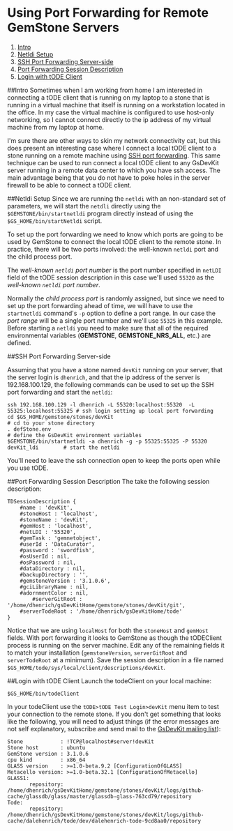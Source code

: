 # Using Port Forwarding for Remote GemStone Servers

1. [Intro](#intro)
2. [Netldi Setup](#netldi-setup)
3. [SSH Port Forwarding Server-side](#ssh-port-forwarding-server-side)
4. [Port Forwarding Session Description](#port-forwarding-session-description)
5. [Login with tODE Client](#login-with-tode-client)

##Intro
Sometimes when I am working from home I am interested in connecting a tODE client that is running on my laptop to a stone that is running in a virtual machine that itself is running on a workstation located in the office.
In my case the virtual machine is configured to use host-only networking, so I cannot connect directly to the ip address of my virtual machine from my laptop at home.

I'm sure there are other ways to skin my network connectivity cat, but this does present an interesting case where I connect a local tODE client to a stone running on a remote machine using [SSH port forwarding][1].
This same technique can be used to run connect a local tODE client to any GsDevKit server running in a remote data center to which you have ssh access.
The main advantage being that you do not have to poke holes in the server firewall to be able to connect a tODE client.

##Netldi Setup
Since we are running the `netldi` with an non-standard set of parameters, we will start the `netdli` directly using the `$GEMSTONE/bin/startnetldi` program directly instead of using the `$GS_HOME/bin/startNetldi` script.

To set up the port forwarding we need to know which ports are going to be used by GemStone to connect the local tODE client to the remote stone.
In practice, there will be two ports involved: the well-known `netldi` port and the child process port.

The *well-known `netldi` port number* is the port number specified in `netLDI` field of the tODE session description in this case we'll used `55320` as the  *well-known `netldi` port number*.

Normally the *child process port* is randomly assigned, but since we need to set up the port forwarding ahead of time, we will have to use the `startnetldi` command's `-p` option to define a port range.
In our case the *port range* will be a single port number and we'll use `55325` in this example.
Before starting a `netldi` you need to make sure that all of the required environmental variables (**GEMSTONE**, **GEMSTONE_NRS_ALL**, etc.) are defined.

##SSH Port Forwarding Server-side

Assuming that you have a stone named `devKit` running on your server, that the server login is `dhenrich`, and that the ip address of the server is 192.168.100.129, the following commands can be used to set up the SSH port forwarding and start the `netldi`:

```
ssh 192.168.100.129 -l dhenrich -L 55320:localhost:55320  -L 55325:localhost:55325 # ssh login setting up local port forwarding
cd $GS_HOME/gemstone/stones/devKit                                                 # cd to your stone directory
. defStone.env                                                                     # define the GsDevKit environment variables
$GEMSTONE/bin/startnetldi -a dhenrich -g -p 55325:55325 -P 55320 devKit_ldi        # start the netldi
```

You'll need to leave the ssh connection open to keep the ports open while you use tODE.

##Port Forwarding Session Description
The take the following session description:

```ston
TDSessionDescription {
	#name : 'devKit',
	#stoneHost : 'localhost',
	#stoneName : 'devKit',
	#gemHost : 'localhost',
	#netLDI : '55320',
	#gemTask : 'gemnetobject',
	#userId : 'DataCurator',
	#password : 'swordfish',
	#osUserId : nil,
	#osPassword : nil,
	#dataDirectory : nil,
	#backupDirectory : '',
	#gemstoneVersion : '3.1.0.6',
	#gciLibraryName : nil,
	#adornmentColor : nil,
        #serverGitRoot : '/home/dhenrich/gsDevKitHome/gemstone/stones/devKit/git',
	#serverTodeRoot : '/home/dhenrich/gsDevKitHome/tode'
}
```

Notice that we are using `localHost` for both the `stoneHost` and `gemHost` fields.
With port forwarding it looks to GemStone as though the tODEClient process is running on the server machine.
Edit any of the remaining fields it to match your installation (`gemstoneVersion`, `serverGitRoot` and `serverTodeRoot` at a minimum).
Save the session description in a file named `$GS_HOME/tode/sys/local/client/descriptions/devKit`.

##Login with tODE Client
Launch the todeClient on your local machine:

```
$GS_HOME/bin/todeClient
```

In your todeClient use the `tODE>tODE Test Login>devKit` menu item to test your connection to the remote stone.
If you don't get something that looks like the following, you will need to adjust things (if the error messages are not self explanatory, subscribe and send mail to the [GsDevKit mailing list][2]):

```
Stone            : !TCP@localhost#server!devKit
Stone host       : ubuntu
GemStone version : 3.1.0.6
cpu kind         : x86_64
GLASS version    : >=1.0-beta.9.2 [ConfigurationOfGLASS]
Metacello version: >=1.0-beta.32.1 [ConfigurationOfMetacello]
GLASS1:
       repository: /home/dhenrich/gsDevKitHome/gemstone/stones/devKit/logs/github-cache/glassdb/glass/master/glassdb-glass-763cd79/repository
Tode:
       repository: /home/dhenrich/gsDevKitHome/gemstone/stones/devKit/logs/github-cache/dalehenrich/tode/dev/dalehenrich-tode-9cd8aa0/repository
```

[1]: https://help.ubuntu.com/community/SSH/OpenSSH/PortForwarding
[2]: http://lists.gemtalksystems.com/mailman/listinfo/glass

